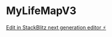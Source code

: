 # MyLifeMapV3

[Edit in StackBlitz next generation editor ⚡️](https://stackblitz.com/~/github.com/Danalisao/MyLifeMapV3)